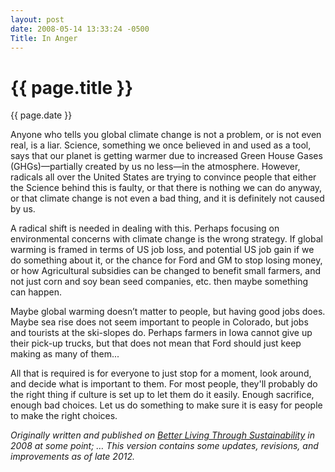 ```yaml
---
layout: post
date: 2008-05-14 13:33:24 -0500
Title: In Anger
---
```


{{ page.title }}
================

<p class="meta">{{ page.date }}</p>

Anyone who tells you global climate change is not a problem, or is not even real, is a liar. Science, something we once believed in and used as a tool, says that our planet is getting warmer due to increased Green House Gases (GHGs)—partially created by us no less—in the atmosphere. However, radicals all over the United States are trying to convince people that either the Science behind this is faulty, or that there is nothing we can do anyway, or that climate change is not even a bad thing, and it is definitely not caused by us.

A radical shift is needed in dealing with this. Perhaps focusing on environmental concerns with climate change is the wrong strategy. If global warming is framed in terms of US job loss, and potential US job gain if we do something about it, or the chance for Ford and GM to stop losing money, or how Agricultural subsidies can be changed to benefit small farmers, and not just corn and soy bean seed companies, etc. then maybe something can happen.

Maybe global warming doesn’t matter to people, but having good jobs does. Maybe sea rise does not seem important to people in Colorado, but jobs and tourists at the ski-slopes do. Perhaps farmers in Iowa cannot give up their pick-up trucks, but that does not mean that Ford should just keep making as many of them...

All that is required is for everyone to just stop for a moment, look around, and decide what is important to them. For most people, they'll probably do the right thing if culture is set up to let them do it easily. Enough sacrifice, enough bad choices. Let us do something to make sure it is easy for people to make the right choices.

_Originally written and published on [Better Living Through Sustainability](http://http://betterlivingthroughsustainability.com/node/5) in 2008 at some point; … This version contains some updates, revisions, and improvements as of late 2012._
